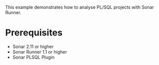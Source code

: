 This example demonstrates how to analyse PL/SQL projects with Sonar Runner.

Prerequisites
=============

*   Sonar 2.11 or higher
*   Sonar Runner 1.1 or higher
*   Sonar PLSQL Plugin
